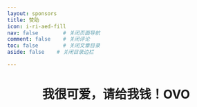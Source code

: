 ```yaml
---
layout: sponsors
title: 赞助
icon: i-ri-aed-fill
nav: false        # 关闭页面导航
comment: false    # 关闭评论
toc: false        # 关闭文章目录
aside: false    # 关闭目录边栏

---
```


# <center>我很可爱，请给我钱！OVO</center>

<metho />
